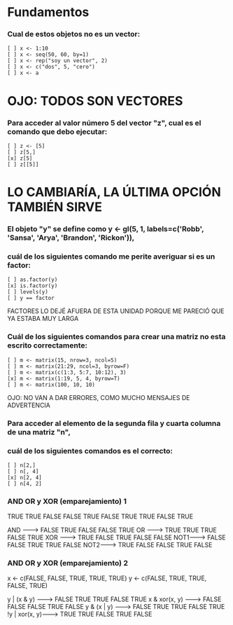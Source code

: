 
Fundamentos
============

### Cual de estos objetos no es un vector:

    [ ] x <- 1:10  
    [ ] x <- seq(50, 60, by=1)  
    [ ] x <- rep("soy un vector", 2)  
    [ ] x <- c("dos", 5, "cero")  
    [ ] x <- a  
# OJO: TODOS SON VECTORES

### Para acceder al valor número 5 del vector "z", cual es el comando que debo ejecutar:

    [ ] z <- [5]  
    [ ] z[5,]  
    [x] z[5]  
    [ ] z[[5]]  
# LO CAMBIARÍA, LA ÚLTIMA OPCIÓN TAMBIÉN SIRVE


### El objeto "y" se define como y <- gl(5, 1, labels=c('Robb', 'Sansa', 'Arya', 'Brandon', 'Rickon')),
### cuál de los siguientes comando me perite averiguar si es un factor:

    [ ] as.factor(y)
    [x] is.factor(y)
    [ ] levels(y)
    [ ] y == factor
FACTORES LO DEJÉ AFUERA DE ESTA UNIDAD PORQUE ME PARECIÓ QUE YA ESTABA MUY LARGA

### Cuál de los siguientes comandos para crear una matriz no esta escrito correctamente:

    [ ] m <- matrix(15, nrow=3, ncol=5)
    [ ] m <- matrix(21:29, ncol=3, byrow=F)
    [ ] m <- matrix(c(1:3, 5:7, 10:12), 3)
    [x] m <- matrix(1:19, 5, 4, byrow=T)
    [ ] m <- matrix(100, 10, 10)
OJO: NO VAN A DAR ERRORES, COMO MUCHO MENSAJES DE ADVERTENCIA

### Para acceder al elemento de la segunda fila y cuarta columna de una matriz "n",
### cuál de los siguientes comandos es el correcto:

    [ ] n[2,]
    [ ] n[, 4]
    [x] n[2, 4]
    [ ] n[4, 2]

### AND OR y XOR (emparejamiento) 1

TRUE  TRUE FALSE FALSE TRUE
FALSE TRUE TRUE  FALSE TRUE

AND ---> FALSE TRUE  FALSE FALSE TRUE
OR  ---> TRUE  TRUE  TRUE  FALSE TRUE
XOR ---> TRUE  FALSE TRUE  FALSE FALSE
NOT1---> FALSE FALSE TRUE  TRUE  FALSE
NOT2---> TRUE  FALSE FALSE TRUE  FALSE

### AND OR y XOR (emparejamiento) 2

x <- c(FALSE, FALSE, TRUE, TRUE,  TRUE)
y <- c(FALSE, TRUE,  TRUE, FALSE, TRUE)

y | (x & y)   ---> FALSE TRUE  TRUE  FALSE TRUE
x & xor(x, y) ---> FALSE FALSE FALSE TRUE  FALSE
y & (x | y)   ---> FALSE TRUE  TRUE  FALSE TRUE
!y | xor(x, y)---> TRUE  TRUE  FALSE TRUE  FALSE








